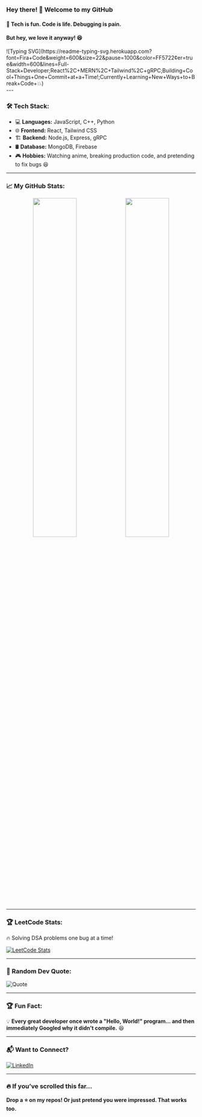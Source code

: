 ### Hey there! 👋 Welcome to my GitHub  

#### 🚀 Tech is fun. Code is life. Debugging is pain.  
#### But hey, we love it anyway! 😆  

<div>
![Typing SVG](https://readme-typing-svg.herokuapp.com?font=Fira+Code&weight=600&size=22&pause=1000&color=FF5722&center=true&width=600&lines=Full-Stack+Developer;React%2C+MERN%2C+Tailwind%2C+gRPC;Building+Cool+Things+One+Commit+at+a+Time!;Currently+Learning+New+Ways+to+Break+Code+💥)
</div>
---

### 🛠️ Tech Stack:
- 💻 **Languages:** JavaScript, C++, Python  
- 🌐 **Frontend:** React, Tailwind CSS  
- 🏗️ **Backend:** Node.js, Express, gRPC  
- 🛢️ **Database:** MongoDB, Firebase  
- 🎮 **Hobbies:** Watching anime, breaking production code, and pretending to fix bugs 😆  

---

### 📈 My GitHub Stats:  
<div align="center">
  <img width="48%" src="https://github-readme-stats.vercel.app/api?username=Altener99&show_icons=true&theme=tokyonight" />
  <img width="48%" src="https://github-readme-streak-stats.herokuapp.com/?user=Altener99&theme=tokyonight" />
</div>

---

### 🏆 LeetCode Stats:  
🔥 Solving DSA problems one bug at a time!  

[![LeetCode Stats](https://leetcard.jacoblin.cool/ALTENER?theme=dark&font=Fira%20Code&ext=heatmap)](https://leetcode.com/ALTENER)

---

### 🤖 Random Dev Quote:
![Quote](https://quotes-github-readme.vercel.app/api?type=horizontal&theme=radical)

---

### 🏆 Fun Fact:  
💡 **Every great developer once wrote a "Hello, World!" program... and then immediately Googled why it didn't compile.** 😆  

---

### 📬 Want to Connect?
[![LinkedIn](https://img.shields.io/badge/LinkedIn-Connect-blue?style=for-the-badge&logo=linkedin)](https://www.linkedin.com/in/devanshu-dutta-6640a724b/)  


---

### 🔥 If you’ve scrolled this far…  
**Drop a ⭐ on my repos! Or just pretend you were impressed. That works too.**  

